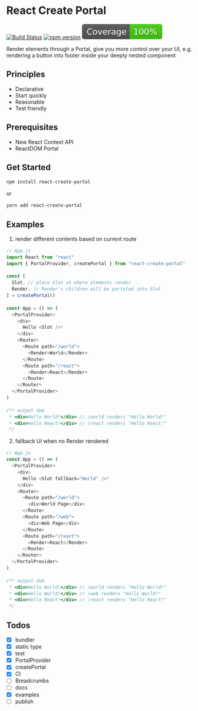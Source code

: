 # React Create Portal

[![Build Status](https://travis-ci.org/levinqdl/react-create-portal.svg?branch=master)](https://travis-ci.org/levinqdl/react-create-portal)
[![npm version](https://badge.fury.io/js/react-create-portal.svg)](https://badge.fury.io/js/react-create-portal)
![coverage](./coverage/badge.svg)

Render elements through a Portal, give you more control over your UI, e.g. rendering a button into footer inside your deeply nested component

## Principles

- Declarative
- Start quickly
- Reasonable
- Test friendly

## Prerequisites

- New React Context API
- ReactDOM Portal

## Get Started

```bash
npm install react-create-portal
```

or

```bash
yarn add react-create-portal
```

## Examples

1. render different contents based on current route

```javascript
// App.js
import React from "react"
import { PortalProvider, createPortal } from "react-create-portal"

const [
  Slot, // place Slot at where elements render
  Render, // Render's children will be portaled into Slot
] = createPortal()

const App = () => (
  <PortalProvider>
    <div>
      Hello <Slot />!
    </div>
    <Router>
      <Route path="/world">
        <Render>World</Render>
      </Route>
      <Route path="/react">
        <Render>React</Render>
      </Route>
    </Router>
  </PortalProvider>
)

/** output dom
 * <div>Hello World!</div> // /world renders "Hello World!"
 * <div>Hello React!</div> // /react renders "Hello React!"
 */
```

2. fallback UI when no Render rendered

```javascript
// App.js
const App = () => (
  <PortalProvider>
    <div>
      Hello <Slot fallback="World" />!
    </div>
    <Router>
      <Route path="/world">
        <div>World Page</div>
      </Route>
      <Route path="/web">
        <div>Web Page</div>
      </Route>
      <Route path="/react">
        <Render>React</Render>
      </Route>
    </Router>
  </PortalProvider>
)

/** output dom
 * <div>Hello World!</div> // /world renders "Hello World!"
 * <div>Hello World!</div> // /web renders "Hello World!"
 * <div>Hello React!</div> // /react renders "Hello React!"
 */
```

## Todos

- [x] bundler
- [x] static type
- [x] test
- [x] PortalProvider
- [x] createPortal
- [x] CI
- [ ] Breadcrumbs
- [ ] docs
- [x] examples
- [ ] publish
